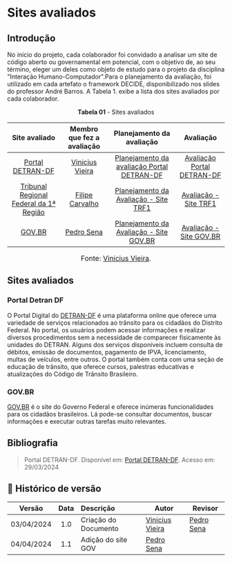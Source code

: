 # Sites avaliados 

## Introdução 
No início do projeto, cada colaborador foi convidado a analisar um site de código aberto ou governamental em potencial, com o objetivo de, ao seu término, eleger um deles como objeto de estudo para o projeto da disciplina "Interação Humano-Computador".Para o planejamento da avaliação, foi utilizado em cada artefato o framework DECIDE, disponibilizado nos slides do professor André Barros. A Tabela 1. exibe a lista dos sites avaliados por cada colaborador.

<p align="center"><b>Tabela 01</b> - Sites avaliados </p>

|                       Site avaliado                        |               Membro que fez a avaliação               |                             Planejamento da avaliação                             |                           Avaliação                            |
| :--------------------------------------------------------: | :----------------------------------------------------: | :-------------------------------------------------------------------------------: | :------------------------------------------------------------: |
| [Portal DETRAN-DF](https://portal.detran.df.gov.br/#/home) | [Vinicius Vieira](https://github.com/viniciusvieira00) | [Planejamento da avaliação Portal DETRAN-DF](avaliacoes/PlanejamentoDETRANDF.pdf) | [Avaliação Portal DETRAN-DF](avaliacoes/AvaliacaoDETRANDF.pdf) |
[Tribunal Regional Federal da 1ª Região](https://www.trf1.jus.br/trf1/home/) | [Filipe Carvalho](https://github.com/Filipe-002) | [Planejamento da Avaliação - Site TRF1](avaliacoes/PlanejamentoTRF1.pdf) | [Avaliação - Site TRF1](avaliacoes/AvaliacaoTRF1.pdf)
[GOV.BR](https://www.gov.br/pt-br) | [Pedro Sena](https://github.com/pedroyen21) | [Planejamento da Avaliação - Site GOV.BR](avaliacoes/PlanejamentoGOV.pdf) | [Avaliação - Site GOV.BR](avaliacoes/AvaliacaoGOV.pdf)

<font size="3"><p style="text-align: center">Fonte: [Vinicius Vieira](https://github.com/viniciusvieira00).</p></font>

## Sites avaliados

### Portal Detran DF
O Portal Digital do [DETRAN-DF](https://portal.detran.df.gov.br/#/home) é uma plataforma online que oferece uma variedade de serviços relacionados ao trânsito para os cidadãos do Distrito Federal. No portal, os usuários podem acessar informações e realizar diversos procedimentos sem a necessidade de comparecer fisicamente às unidades do DETRAN. Alguns dos serviços disponíveis incluem consulta de débitos, emissão de documentos, pagamento de IPVA, licenciamento, multas de veículos, entre outros. O portal também conta com uma seção de educação de trânsito, que oferece cursos, palestras educativas e atualizações do Código de Trânsito Brasileiro.
  
### GOV.BR 
[GOV.BR](https://www.gov.br/pt-br) é o site do Governo Federal e oferece inúmeras funcionalidades para os cidadãos brasileiros. Lá pode-se consultar documentos, buscar informações e executar outras tarefas muito relevantes.
## Bibliografia

> Portal DETRAN-DF. Disponível em: [Portal DETRAN-DF](https://portal.detran.df.gov.br/#/home). Acesso em: 29/03/2024 <BR>

## 📑 Histórico de versão

|   Versão   | Data  | Descrição            | Autor                                                  | Revisor |
| :--------: | :---: | :------------------- | ------------------------------------------------------ | ------- |
| 03/04/2024 |  1.0  | Criação do Documento | [Vinicius Vieira](https://github.com/viniciusvieira00) | [Pedro Sena](https://github.com/pedroyen21)     |
| 04/04/2024 |  1.1  | Adição do site GOV | [Pedro Sena](https://github.com/pedroyen21) | []()     |